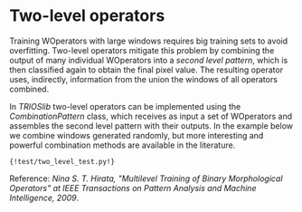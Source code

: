 Two-level operators
===================

Training WOperators with large windows requires big training sets to avoid 
overfitting. Two-level operators mitigate this problem by combining the output 
of many individual WOperators into a *second level pattern*, which is then 
classified again to obtain the final pixel value. The resulting operator uses, 
indirectly, information from the union the windows of all operators combined. 


In *TRIOSlib* two-level operators can be implemented using the 
*CombinationPattern* class, which receives as input a set of 
WOperators and assembles the second level pattern with their outputs. In the 
example below we combine windows generated randomly, but more interesting and 
powerful combination methods are available in the literature. 

```{python}
{!test/two_level_test.py!}
```

Reference: *Nina S. T. Hirata, "Multilevel Training of Binary Morphological 
Operators" at IEEE Transactions on Pattern Analysis and Machine Intelligence, 
2009*. 

